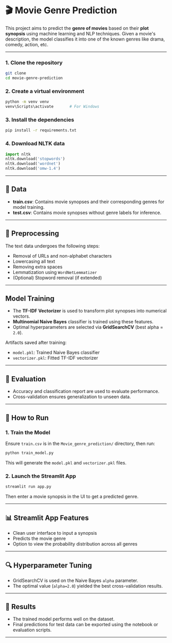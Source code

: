 # 🎬 Movie Genre Prediction

This project aims to predict the **genre of movies** based on their **plot synopsis** using machine learning and NLP techniques. Given a movie's description, the model classifies it into one of the known genres like drama, comedy, action, etc.

---


### 1. Clone the repository

```bash
git clone 
cd movie-genre-prediction
```

### 2. Create a virtual environment

```bash
python -m venv venv
venv\Scripts\activate       # For Windows
```

### 3. Install the dependencies

```bash
pip install -r requirements.txt
```

### 4. Download NLTK data

```python
import nltk
nltk.download('stopwords')
nltk.download('wordnet')
nltk.download('omw-1.4')
```

---

## 📄 Data

* **train.csv**: Contains movie synopses and their corresponding genres for model training.
* **test.csv**: Contains movie synopses without genre labels for inference.

---

## 🧹 Preprocessing

The text data undergoes the following steps:

* Removal of URLs and non-alphabet characters
* Lowercasing all text
* Removing extra spaces
* Lemmatization using `WordNetLemmatizer`
* (Optional) Stopword removal (if extended)

---

## Model Training

* The **TF-IDF Vectorizer** is used to transform plot synopses into numerical vectors.
* **Multinomial Naive Bayes** classifier is trained using these features.
* Optimal hyperparameters are selected via **GridSearchCV** (best alpha = `2.0`).

Artifacts saved after training:

* `model.pkl`: Trained Naive Bayes classifier
* `vectorizer.pkl`: Fitted TF-IDF vectorizer

---

## 🧪 Evaluation

* Accuracy and classification report are used to evaluate performance.
* Cross-validation ensures generalization to unseen data.

---

## 📝 How to Run

### 1. Train the Model

Ensure `train.csv` is in the `Movie_genre_prediction/` directory, then run:

```bash
python train_model.py
```

This will generate the `model.pkl` and `vectorizer.pkl` files.

### 2. Launch the Streamlit App

```bash
streamlit run app.py
```

Then enter a movie synopsis in the UI to get a predicted genre.

---

## 📊 Streamlit App Features

* Clean user interface to input a synopsis
* Predicts the movie genre
* Option to view the probability distribution across all genres

---

## 🔍 Hyperparameter Tuning

* GridSearchCV is used on the Naive Bayes `alpha` parameter.
* The optimal value (`alpha=2.0`) yielded the best cross-validation results.

---

## 🏁 Results

* The trained model performs well on the dataset.
* Final predictions for test data can be exported using the notebook or evaluation scripts.

---


